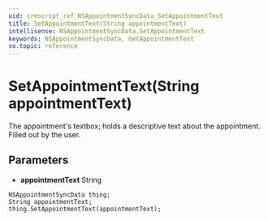 ```yaml
---
uid: crmscript_ref_NSAppointmentSyncData_SetAppointmentText
title: SetAppointmentText(String appointmentText)
intellisense: NSAppointmentSyncData.SetAppointmentText
keywords: NSAppointmentSyncData, GetAppointmentText
so.topic: reference
---
```


# SetAppointmentText(String appointmentText)

The appointment's textbox; holds a descriptive text about the appointment. Filled out by the user.

## Parameters

* **appointmentText** String

```crmscript
NSAppointmentSyncData thing;
String appointmentText;
thing.SetAppointmentText(appointmentText);
```

